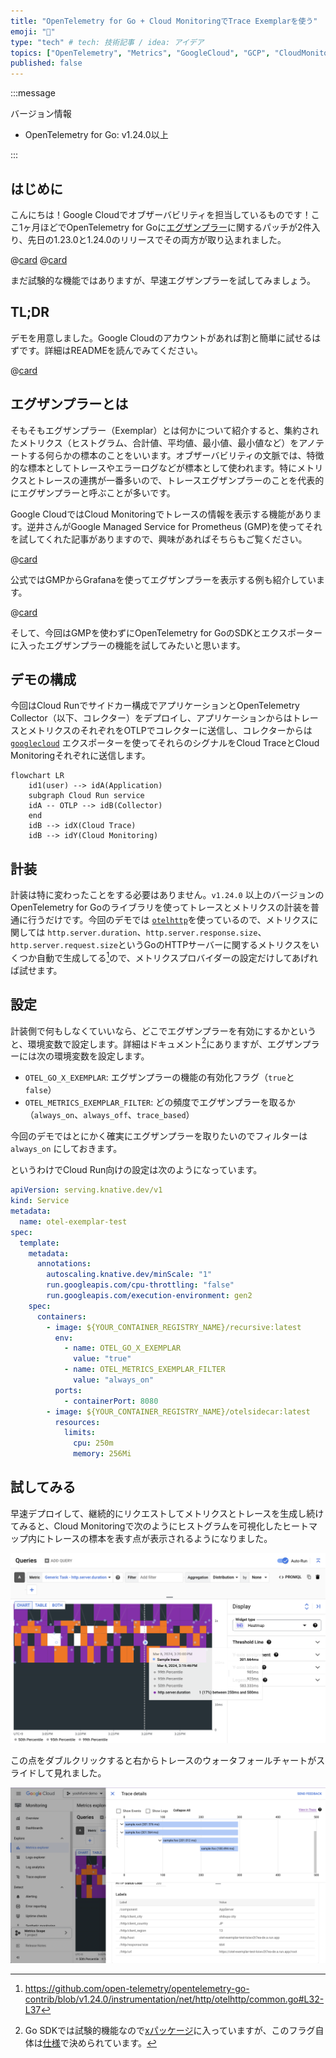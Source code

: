 ```yaml
---
title: "OpenTelemetry for Go + Cloud MonitoringでTrace Exemplarを使う"
emoji: "🔭"
type: "tech" # tech: 技術記事 / idea: アイデア
topics: ["OpenTelemetry", "Metrics", "GoogleCloud", "GCP", "CloudMonitoring"]
published: false
---
```


:::message

バージョン情報

* OpenTelemetry for Go: v1.24.0以上

:::

## はじめに

こんにちは！Google Cloudでオブザーバビリティを担当しているものです！ここ1ヶ月ほどでOpenTelemetry for Goに[エグザンプラー](https://opentelemetry.io/docs/specs/otel/metrics/data-model/#exemplars)に関するパッチが2件入り、先日の1.23.0と1.24.0のリリースでその両方が取り込まれました。

@[card](https://github.com/open-telemetry/opentelemetry-go/pull/4871)
@[card](https://github.com/open-telemetry/opentelemetry-go/pull/4900)

まだ試験的な機能ではありますが、早速エグザンプラーを試してみましょう。

## TL;DR

デモを用意しました。Google Cloudのアカウントがあれば割と簡単に試せるはずです。詳細はREADMEを読んでみてください。

@[card](https://github.com/GoogleCloudPlatform/devrel-demos/tree/trace-exemplar/devops/otel-trace-exemplar)

## エグザンプラーとは

そもそもエグザンプラー（Exemplar）とは何かについて紹介すると、集約されたメトリクス（ヒストグラム、合計値、平均値、最小値、最小値など）をアノテートする何らかの標本のことをいいます。オブザーバビリティの文脈では、特徴的な標本としてトレースやエラーログなどが標本として使われます。特にメトリクスとトレースの連携が一番多いので、トレースエグザンプラーのことを代表的にエグザンプラーと呼ぶことが多いです。

Google CloudではCloud Monitoringでトレースの情報を表示する機能があります。逆井さんがGoogle Managed Service for Prometheus (GMP)を使ってそれを試してくれた記事がありますので、興味があればそちらもご覧ください。

@[card](https://zenn.dev/k6s4i53rx/articles/2023-advent-calendar-google-cloud)

公式ではGMPからGrafanaを使ってエグザンプラーを表示する例も紹介しています。

@[card](https://cloud.google.com/stackdriver/docs/managed-prometheus/exemplars)

そして、今回はGMPを使わずにOpenTelemetry for GoのSDKとエクスポーターに入ったエグザンプラーの機能を試してみたいと思います。

## デモの構成

今回はCloud Runでサイドカー構成でアプリケーションとOpenTelemetry Collector（以下、コレクター）をデプロイし、アプリケーションからはトレースとメトリクスのそれぞれをOTLPでコレクターに送信し、コレクターからは [`googlecloud`](https://github.com/open-telemetry/opentelemetry-collector-contrib/blob/main/exporter/googlecloudexporter/README.md) エクスポーターを使ってそれらのシグナルをCloud TraceとCloud Monitoringそれぞれに送信します。

```mermaid
flowchart LR
    id1(user) --> idA(Application)
    subgraph Cloud Run service
    idA -- OTLP --> idB(Collector)
    end
    idB --> idX(Cloud Trace)
    idB --> idY(Cloud Monitoring)
```

## 計装

計装は特に変わったことをする必要はありません。`v1.24.0` 以上のバージョンのOpenTelemetry for Goのライブラリを使ってトレースとメトリクスの計装を普通に行うだけです。今回のデモでは [`otelhttp`](https://pkg.go.dev/go.opentelemetry.io/contrib/instrumentation/net/http/otelhttp@v0.49.0)を使っているので、メトリクスに関しては `http.server.duration`、`http.server.response.size`、`http.server.request.size`というGoのHTTPサーバーに関するメトリクスをいくつか自動で生成してる[^otelhttp]ので、メトリクスプロバイダーの設定だけしてあげれば試せます。

[^otelhttp]: <https://github.com/open-telemetry/opentelemetry-go-contrib/blob/v1.24.0/instrumentation/net/http/otelhttp/common.go#L32-L37>

## 設定

計装側で何もしなくていいなら、どこでエグザンプラーを有効にするかというと、環境変数で設定します。詳細はドキュメント[^exemplarfilter]にありますが、エグザンプラーには次の環境変数を設定します。

[^exemplarfilter]: Go SDKでは試験的機能なので[xパッケージ](https://github.com/open-telemetry/opentelemetry-go/blob/v1.24.0/sdk/metric/internal/x/README.md)に入っていますが、このフラグ自体は[仕様](https://github.com/open-telemetry/opentelemetry-specification/blob/v1.30.0/specification/metrics/sdk.md#exemplarfilter)で決められています。

* `OTEL_GO_X_EXEMPLAR`: エグザンプラーの機能の有効化フラグ（`true`と`false`）
* `OTEL_METRICS_EXEMPLAR_FILTER`: どの頻度でエグザンプラーを取るか（`always_on`、`always_off`、`trace_based`）

今回のデモではとにかく確実にエグザンプラーを取りたいのでフィルターは `always_on` にしておきます。

というわけでCloud Run向けの設定は次のようになっています。

```yaml
apiVersion: serving.knative.dev/v1
kind: Service
metadata:
  name: otel-exemplar-test
spec:
  template:
    metadata:
      annotations:
        autoscaling.knative.dev/minScale: "1"
        run.googleapis.com/cpu-throttling: "false"
        run.googleapis.com/execution-environment: gen2
    spec:
      containers:
        - image: ${YOUR_CONTAINER_REGISTRY_NAME}/recursive:latest
          env:
            - name: OTEL_GO_X_EXEMPLAR
              value: "true"
            - name: OTEL_METRICS_EXEMPLAR_FILTER
              value: "always_on"
          ports:
            - containerPort: 8080
        - image: ${YOUR_CONTAINER_REGISTRY_NAME}/otelsidecar:latest
          resources:
            limits:
              cpu: 250m
              memory: 256Mi
```

## 試してみる

早速デプロイして、継続的にリクエストしてメトリクスとトレースを生成し続けてみると、Cloud Monitoringで次のようにヒストグラムを可視化したヒートマップ内にトレースの標本を表す点が表示されるようになりました。

![Cloud Monitoringのヒートマップ](/images/20240306153300.png)

この点をダブルクリックすると右からトレースのウォータフォールチャートがスライドして見れました。

![トレースのウォータフォールチャート](/images/20240306153600.png)

